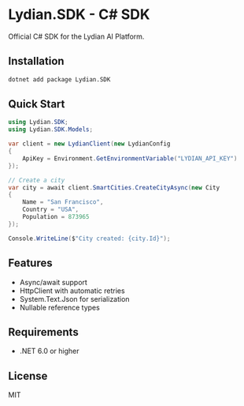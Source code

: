# Lydian.SDK - C# SDK

Official C# SDK for the Lydian AI Platform.

## Installation

```bash
dotnet add package Lydian.SDK
```

## Quick Start

```csharp
using Lydian.SDK;
using Lydian.SDK.Models;

var client = new LydianClient(new LydianConfig
{
    ApiKey = Environment.GetEnvironmentVariable("LYDIAN_API_KEY")
});

// Create a city
var city = await client.SmartCities.CreateCityAsync(new City
{
    Name = "San Francisco",
    Country = "USA",
    Population = 873965
});

Console.WriteLine($"City created: {city.Id}");
```

## Features

- Async/await support
- HttpClient with automatic retries
- System.Text.Json for serialization
- Nullable reference types

## Requirements

- .NET 6.0 or higher

## License

MIT
